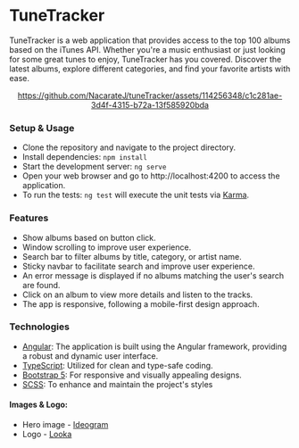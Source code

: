 # TuneTracker

TuneTracker is a web application that provides access to the top 100 albums based on the iTunes API. Whether you're a music enthusiast or just looking for some great tunes to enjoy, TuneTracker has you covered. Discover the latest albums, explore different categories, and find your favorite artists with ease.

<div align="center">

https://github.com/NacarateJ/tuneTracker/assets/114256348/c1c281ae-3d4f-4315-b72a-13f585920bda

<div/>

<div align="left">
  
### Setup & Usage
- Clone the repository and navigate to the project directory.
- Install dependencies: `npm install`
- Start the development server: `ng serve`
- Open your web browser and go to http://localhost:4200 to access the application.
- To run the tests: `ng test` will execute the unit tests via [Karma](https://karma-runner.github.io).

### Features
- Show albums based on button click.
- Window scrolling to improve user experience.
- Search bar to filter albums by title, category, or artist name.
- Sticky navbar to facilitate search and improve user experience.
- An error message is displayed if no albums matching the user's search are found.
- Click on an album to view more details and listen to the tracks.
- The app is responsive, following a mobile-first design approach.

### Technologies
- [Angular](https://angular.io/): The application is built using the Angular framework, providing a robust and dynamic user interface.
- [TypeScript](https://www.typescriptlang.org/): Utilized for clean and type-safe coding.
- [Bootstrap 5](https://getbootstrap.com/docs/5.0/getting-started/introduction/): For responsive and visually appealing designs.
- [SCSS](https://sass-lang.com/documentation/syntax/): To enhance and maintain the project's styles

#### Images & Logo:
- Hero image - [Ideogram](https://ideogram.ai/t/trending)
- Logo - [Looka](https://looka.com/)
<div/>
